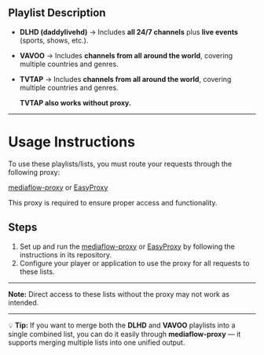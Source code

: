 ## Playlist Description
- **DLHD (daddylivehd)** → Includes **all 24/7 channels** plus **live events** (sports, shows, etc.).  
- **VAVOO** → Includes **channels from all around the world**, covering multiple countries and genres.
- **TVTAP** → Includes **channels from all around the world**, covering multiple countries and genres. 

  **TVTAP also works without proxy.**

---

# Usage Instructions

To use these playlists/lists, you must route your requests through the following proxy:

[mediaflow-proxy](https://github.com/nzo66/mediaflow-proxy) or [EasyProxy](https://github.com/nzo66/EasyProxy)

This proxy is required to ensure proper access and functionality.

## Steps
1. Set up and run the [mediaflow-proxy](https://github.com/nzo66/mediaflow-proxy) or [EasyProxy](https://github.com/nzo66/EasyProxy) by following the instructions in its repository.
2. Configure your player or application to use the proxy for all requests to these lists.

---


**Note:** Direct access to these lists without the proxy may not work as intended.

---

💡 **Tip:** If you want to merge both the **DLHD** and **VAVOO** playlists into a single combined list, you can do it easily through **mediaflow-proxy** — it supports merging multiple lists into one unified output.








